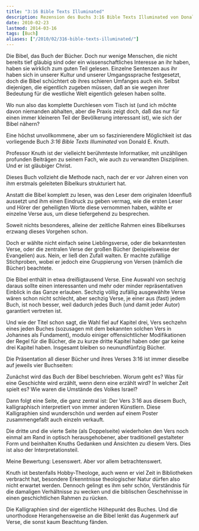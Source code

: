 ```yaml
---
title: "3:16 Bible Texts Illuminated"
description: Rezension des Buchs 3:16 Bible Texts Illuminated von Donald Knuth.
date: 2010-02-23
lastmod: 2014-03-16
tags: [Buch]
aliases: ["/2010/02/316-bible-texts-illuminated/"]
---
```

Die Bibel, das Buch der Bücher. Doch nur wenige Menschen, die nicht bereits tief gläubig sind oder ein wissenschaftliches Interesse an ihr haben, haben sie wirklich zum guten Teil gelesen. Einzelne Sentenzen aus ihr haben sich in unserer Kultur und unserer Umgangssprache festgesetzt, doch die Bibel schüchtert ob ihres schieren Umfanges auch ein. Selbst diejenigen, die eigentlich zugeben müssen, daß an sie wegen ihrer Bedeutung für die westliche Welt eigentlich gelesen haben sollte.

Wo nun also das komplette Durchlesen vom Tisch ist (und ich möchte davon niemanden abhalten, aber die Praxis zeigt doch, daß das nur für einen immer kleineren Teil der Bevölkerung interessant ist), wie sich der Bibel nähern?

Eine höchst unvollkommene, aber um so faszinierendere Möglichkeit ist das vorliegende Buch *3:16 Bible Texts Illuminated* von Donald E. Knuth.

Professor Knuth ist der vielleicht berühmteste Informatiker, mit unzähligen profunden Beiträgen zu seinem Fach, wie auch zu verwandten Disziplinen. Und er ist gläubiger Christ.

Dieses Buch vollzieht die Methode nach, nach der er vor Jahren einen von ihm erstmals geleiteten Bibelkurs strukturiert hat.

Anstatt die Bibel komplett zu lesen, was den Leser dem originalen Ideenfluß aussetzt und ihm einen Eindruck zu geben vermag, wie die ersten Leser und Hörer der geheiligten Worte diese vernommen haben, wählte er einzelne Verse aus, um diese tiefergehend zu besprechen.

Soweit nichts besonderes, alleine der zeitliche Rahmen eines Bibelkurses erzwang dieses Vorgehen schon.

Doch er wählte nicht einfach seine Lieblingsverse, oder die bekanntesten Verse, oder die zentralen Verse der großen Bücher (beispielsweise der Evangelien) aus. Nein, er ließ den Zufall walten. Er machte zufällige Stichproben, wobei er jedoch eine Gruppierung von Versen (nämlich die Bücher) beachtete.

Die Bibel enthält in etwa dreißigtausend Verse. Eine Auswahl von sechzig daraus sollte einen interessanten und mehr oder minder repräsentativen Einblick in das Ganze erlauben. Sechzig völlig zufällig ausgewählte Verse wären schon nicht schlecht, aber sechzig Verse, je einer aus (fast) jedem Buch, ist noch besser, weil dadurch jedes Buch (und damit jeder Autor) garantiert vertreten ist.

Und wie der Titel schon sagt, die Wahl fiel auf Kapitel drei, Vers sechzehn eines jeden Buches (sozusagen mit dem bekannten solchen Vers in Johannes als Fundament), modulo einiger offensichtlicher Modifikationen der Regel für die Bücher, die zu kurze dritte Kapitel haben oder gar keine drei Kapitel haben. Insgesamt bleiben so neunundfünfzig Bücher.

Die Präsentation all dieser Bücher und ihres Verses 3:16 ist immer dieselbe auf jeweils vier Buchseiten:

Zunächst wird das Buch der Bibel beschrieben. Worum geht es? Was für eine Geschichte wird erzählt, wenn denn eine erzählt wird? In welcher Zeit spielt es? Wie waren die Umstände des Volkes Israel?

Dann folgt eine Seite, die ganz zentral ist: Der Vers 3:16 aus diesem Buch, kalligraphisch interpretiert von immer anderen Künstlern. Diese Kalligraphien sind wunderschön und werden auf einem Poster zusammengefaßt auch einzeln verkauft.

Die dritte und die vierte Seite (als Doppelseite) wiederholen den Vers noch einmal am Rand in optisch herausgehobener, aber traditionell gestalteter Form und beinhalten Knuths Gedanken und Ansichten zu diesem Vers. Dies ist also der Interpretationsteil.

Meine Bewertung: Lesenswert. Aber vor allem betrachtenswert.

Knuth ist bestenfalls Hobby-Theologe, auch wenn er viel Zeit in Bibliotheken verbracht hat, besondere Erkenntnisse theologischer Natur dürfen also nicht erwartet werden. Dennoch gelingt es ihm sehr schön, Verständnis für die damaligen Verhältnisse zu wecken und die biblischen Geschehnisse in einen geschichtlichen Rahmen zu rücken.

Die Kalligraphien sind der eigentliche Höhepunkt des Buches. Und die unorthodoxe Herangehensweise an die Bibel lenkt das Augenmerk auf Verse, die sonst kaum Beachtung fänden.
